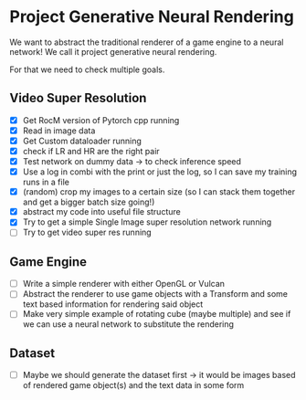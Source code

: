 # Project Generative Neural Rendering

We want to abstract the traditional renderer of a game engine to a neural network!
We call it project generative neural rendering.

For that we need to check multiple goals.

## Video Super Resolution

- [x] Get RocM version of Pytorch cpp running
- [x] Read in image data
- [x] Get Custom dataloader running
- [x] check if LR and HR are the right pair
- [x] Test network on dummy data -> to check inference speed
- [x] Use a log in combi with the print or just the log, so I can save my training runs in a file
- [x] (random) crop my images to a certain size (so I can stack them together and get a bigger batch size going!)
- [x] abstract my code into useful file structure
- [x] Try to get a simple Single Image super resolution network running
- [ ] Try to get video super res running

## Game Engine
- [ ] Write a simple renderer with either OpenGL or Vulcan
- [ ] Abstract the renderer to use game objects with a Transform and some text based information for rendering said object
- [ ] Make very simple example of rotating cube (maybe multiple) and see if we can use a neural network to substitute the rendering

## Dataset
- [ ] Maybe we should generate the dataset first -> it would be images based of rendered game object(s) and the text data in some form